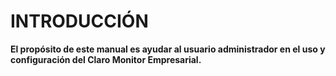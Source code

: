 # INTRODUCCIÓN

**El propósito de este manual es ayudar al usuario administrador en el uso y configuración del Claro Monitor Empresarial.**
